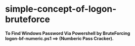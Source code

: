 # simple-concept-of-logon-bruteforce
<h4>To Find Windows Password Via Powershell by BruteForcing <br> logon-bf-numeric.ps1 ==> (Numberic Pass Cracker).</h4>
